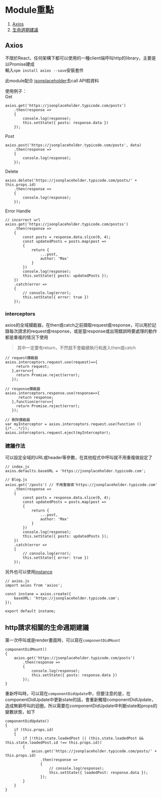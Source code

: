 # Module重點
1. [Axios](#axios)
2. [生命週期建議](#http請求相關的生命週期建議)

## Axios
不限於React，任何架構下都可以使用的一種client端呼叫http的library，主要是以Promise建成  
輸入`npm install axios --save`安裝套件  

此module配合 [jsonplaceholder](https://jsonplaceholder.typicode.com/)去call API假資料

使用例子：  
Get
```
axios.get('https://jsonplaceholder.typicode.com/posts')
    .then(response =>
    {
        console.log(response);
        this.setState({ posts: response.data })
    });
```
Post
```
axios.post('https://jsonplaceholder.typicode.com/posts', data)
    .then(response =>
    {
        console.log(response);
    });
```
Delete
```
axios.delete('https://jsonplaceholder.typicode.com/posts/' + this.props.id)
    .then(response =>
    {
        console.log(response);
    });
```
Error Handle
```
// incorrect url
axios.get('https://jsonplaceholder.typicode.com/postss')
    .then(response =>
    {
        const posts = response.data.slice(0, 4);
        const updatedPosts = posts.map(post =>
        {
            return {
                ...post,
                author: 'Max'
            }
        })
        console.log(response);
        this.setState({ posts: updatedPosts });
    })
    .catch(error =>
    {
        // console.log(error);
        this.setState({ error: true })
    });
```
### interceptors
axios的全域攔截器，在then或catch之前擷取request或response，可以用於記錄每次請求的request或response，或是當response或出現錯誤時要處理的動作都是重複的情況下使用
> 其中一定要有return，不然就不會繼續執行和進入then或catch
```
// request攔截器
axios.interceptors.request.use(request)=>{
     return request;
   },error=>{
     return Promise.reject(error);
   });
 
// response攔截器
axios.interceptors.response.use(response=>{
      return response;
   },function(error=>{
     return Promise.reject(error);
   });

// 刪除攔截器
var myInterceptor = axios.interceptors.request.use(function () {/*...*/});
axios.interceptors.request.eject(myInterceptor);
```

### 建議作法
可以設定全域的URL或header等參數，在其他程式中呼叫就不用重複做設定了
```
// index.js
axios.defaults.baseURL = 'https://jsonplaceholder.typicode.com';

// Blog.js
axios.get('/posts') // 不用重複填'https://jsonplaceholder.typicode.com'
    .then(response =>
    {
        const posts = response.data.slice(0, 4);
        const updatedPosts = posts.map(post =>
        {
            return {
                ...post,
                author: 'Max'
            }
        })
        console.log(response);
        this.setState({ posts: updatedPosts });
    })
    .catch(error =>
    {
        // console.log(error);
        this.setState({ error: true })
    });
```
另外也可以使用[instance](https://medium.com/@Mike_Cheng1208/%E4%BD%BF%E7%94%A8axios%E6%99%82%E4%BD%A0%E7%9A%84api%E9%83%BD%E6%80%8E%E9%BA%BC%E7%AE%A1%E7%90%86-557d88365619)
```
// axios.js
import axios from 'axios';

const instane = axios.create({
    baseURL: 'https://jsonplaceholder.typicode.com';
});

export default instane;
```

## http請求相關的生命週期建議
第一次呼叫或是render畫面時，可以寫在`componentDidMount`
```
componentDidMount()
{
    axios.get('https://jsonplaceholder.typicode.com/posts')
        .then(response =>
        {
            console.log(response);
            this.setState({ posts: response.data })
        });
}
```

重新呼叫時，可以寫在`componentDidUpdate`中，但要注意的是，在componentDidUpdate中更新state的話，會重新觸發componentDidUpdate，造成無窮呼叫的迴圈，所以需要在componentDidUpdate中判斷state和props的變數狀態，如下
```
componentDidUpdate()
{
    if (this.props.id)
    {
        if (!this.state.loadedPost || (this.state.loadedPost && this.state.loadedPost.id !== this.props.id))
        {
            axios.get('https://jsonplaceholder.typicode.com/posts/' + this.props.id)
                .then(response =>
                {
                    // console.log(response);
                    this.setState({ loadedPost: response.data });
                });
        }
    }
}
```
